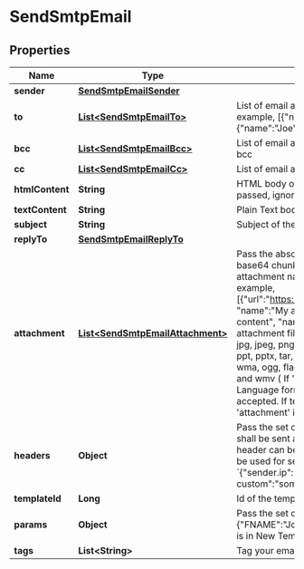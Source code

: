 
# SendSmtpEmail

## Properties
Name | Type | Description | Notes
------------ | ------------- | ------------- | -------------
**sender** | [**SendSmtpEmailSender**](SendSmtpEmailSender.md) |  |  [optional]
**to** | [**List&lt;SendSmtpEmailTo&gt;**](SendSmtpEmailTo.md) | List of email addresses and names (optional) of the recipients. For example, [{&quot;name&quot;:&quot;Jimmy&quot;, &quot;email&quot;:&quot;jimmy98@example.com&quot;}, {&quot;name&quot;:&quot;Joe&quot;, &quot;email&quot;:&quot;joe@example.com&quot;}] | 
**bcc** | [**List&lt;SendSmtpEmailBcc&gt;**](SendSmtpEmailBcc.md) | List of email addresses and names (optional) of the recipients in bcc |  [optional]
**cc** | [**List&lt;SendSmtpEmailCc&gt;**](SendSmtpEmailCc.md) | List of email addresses and names (optional) of the recipients in cc |  [optional]
**htmlContent** | **String** | HTML body of the message ( Mandatory if &#39;templateId&#39; is not passed, ignored if &#39;templateId&#39; is passed ) |  [optional]
**textContent** | **String** | Plain Text body of the message ( Ignored if &#39;templateId&#39; is passed ) |  [optional]
**subject** | **String** | Subject of the message. Mandatory if &#39;templateId&#39; is not passed |  [optional]
**replyTo** | [**SendSmtpEmailReplyTo**](SendSmtpEmailReplyTo.md) |  |  [optional]
**attachment** | [**List&lt;SendSmtpEmailAttachment&gt;**](SendSmtpEmailAttachment.md) | Pass the absolute URL (no local file) or the byte array ( Encoded to base64 chunk data at our end ) of the attachment along with the attachment name (Mandatory if attachment content is passed). For example, [{&quot;url&quot;:&quot;https://attachment.domain.com/myAttachmentFromUrl.jpg&quot;, &quot;name&quot;:&quot;My attachment 1.jpg&quot;}, {&quot;content&quot;:&quot;byte array exmaple content&quot;, &quot;name&quot;:&quot;My attachment 2&quot;}]. Allowed extensions for attachment file: xlsx, xls, ods, docx, docm, doc, csv, pdf, txt, gif, jpg, jpeg, png, tif, tiff, rtf, bmp, cgm, css, shtml, html, htm, zip, xml, ppt, pptx, tar, ez, ics, mobi, msg, pub, eps, odt, mp3, m4a, m4v, wma, ogg, flac, wav, aif, aifc, aiff, mp4, mov, avi, mkv, mpeg, mpg and wmv ( If &#39;templateId&#39; is passed and is in New Template Language format then both attachment url and content are accepted. If template is in Old template Language format, then &#39;attachment&#39; is ignored ) |  [optional]
**headers** | **Object** | Pass the set of custom headers (not the standard headers) that shall be sent along the mail headers in the original email. &#39;sender.ip&#39; header can be set (only for dedicated ip users) to mention the IP to be used for sending transactional emails. For example, &#x60;{&quot;sender.ip&quot;:&quot;1.2.3.4&quot;, &quot;X-Mailin-custom&quot;:&quot;some_custom_header&quot;}&#x60;. |  [optional]
**templateId** | **Long** | Id of the template |  [optional]
**params** | **Object** | Pass the set of attributes to customize the template. For example, {&quot;FNAME&quot;:&quot;Joe&quot;, &quot;LNAME&quot;:&quot;Doe&quot;}. It&#39;s considered only if template is in New Template Language format. |  [optional]
**tags** | **List&lt;String&gt;** | Tag your emails to find them more easily |  [optional]



